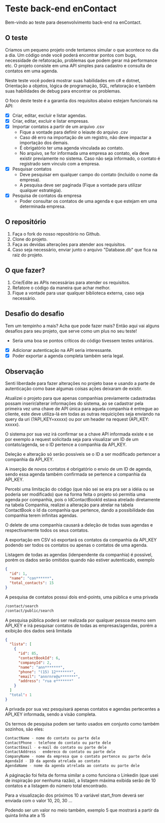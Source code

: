 # Teste back-end enContact

Bem-vindo ao teste para desenvolvimento back-end na enContact.

## O teste

Criamos um pequeno projeto onde tentamos simular o que acontece no dia a dia.
Um código onde você poderá encontrar pontos com bugs, necessidade de refatoração, problemas que podem gerar má performance etc.
O projeto consiste em uma API simples para cadastro e consulta de contatos em uma agenda.

Neste teste você poderá mostrar suas habilidades em c# e dotnet, Orientação a objetos, lógica de programação, SQL, refatoração e também suas habilidades de debug para encontrar os problemas.

O foco deste teste é a garantia dos requisitos abaixo estejam funcionais na API:

- [X] Criar, editar, excluir e listar agendas.
- [X] Criar, editar, excluir e listar empresas.
- [X] Importar contatos a partir de um arquivo .csv
  - Fique a vontade para definir o leiaute do arquivo .csv
  - Caso dê erro na importação de um registro, não deve impactar a importação dos demais.
  - É obrigatório ter uma agenda vinculada ao contato.
  - No arquivo, se for informada uma empresa ao contato, ela deve existir previamente no sistema. Caso não seja informado, o contato é registrado sem vinculo com a empresa.
- [X] Pesquisar contatos
  - Deve pesquisar em qualquer campo do contato (incluído o nome da empresa).
  - A pesquisa deve ser paginada (Fique a vontade para utilizar qualquer estratégia).
- [X] Pesquisa de contatos da empresa
  - Poder consultar os contatos de uma agenda e que estejam em uma determinada empresa.

## O repositório

1. Faça o fork do nosso repositório no Github.
2. Clone do projeto.
3. Faça as devidas alterações para atender aos requisitos.
4. Caso seja necessário, enviar junto o arquivo "Database.db" que fica na raiz do projeto.

## O que fazer?

1. Crie/Edite as APIs necessárias para atender os requisitos.
2. Refatore o código da maneira que achar melhor.
3. Fique a vontade para usar qualquer biblioteca externa, caso seja necessário.

## Desafio do desafio

Tem um tempinho a mais? Acha que pode fazer mais? Então aqui vai alguns desafios para seu projeto, que serve como um plus no seu teste!

- Seria uma boa se pontos críticos do código tivessem testes unitários.
- [X] Adicionar autenticação na API seria interessante.
- [X] Poder exportar a agenda completa também seria legal.

## Observação

Senti liberdade para fazer alterações no projeto base e usando a parte de autenticação como base algumas coisas ações deixaram de existir.

Atualizei o projeto para que apenas companhias previamente cadastradas possam inserir/alterar informações do sistema, ao se cadastrar pela primeira vez uma chave de API única para aquela companhia é entregue ao cliente, este deve utiliza-lá em todas as outras requicições seja enviando na query da uri (?API_KEY=xxxxx) ou por um header na request (API_KEY: xxxxx).

O sistema por sua vez irá confirmar se a chave API informada existe e se por exemplo a request solicitada seja para visualizar um ID de um contato/agenda, se o ID pertence a companhia da API_KEY.

Deleção e alteração só serão possíveis se o ID a ser modificado pertencer a companhia da API_KEY.

A inserção de novos contatos é obrigatório o envio de um ID de agenda, sendo essa agenda também confirmada se pertence a companhia da API_KEY.

Percebi uma limitação do código (que não sei se era pra ser a idéia ou se poderia ser modificado) que na forma feita o projeto só permitia uma agenda por companhia, pois o IdContactBookId estava atrelado diretamente na tabela Companhia, realizei a alteração para atrelar na tabela ContactBook o Id da companhia que pertence, dando a possibilidade das companhia terem infinitas agendas.


O delete de uma companhia causará a deleção de todas suas agendas e respectivamente todos os seus contatos.

A exportação em CSV só exportará os contatos da companhia da API_KEY podendo ser todos os contatos ou apenas o contatos de uma agenda.


Listagem de todas as agendas (idenpendente da companhia) é possível, porém os dados serão omitidos quando não estiver autenticado, exemplo

```json
{
  "id": 1,
  "name": "con******",
  "total_contacts": 15
}
```


A pesquisa de contatos possui dois end-points, uma pública e uma privada

```bash
/contact/search
/contact/public/search
```

A pesquisa pública poderá ser realizada por qualquer pessoa mesmo sem API_KEY e irá pesquisar contatos de todas as empresas/agendas, porém a exibição dos dados será limitada

```json
{
  "lista": [
    {
      "id": 85,
      "contactBookId": 6,
      "companyId": 2,
      "name": "ann*******",
      "phone": "(15) 12*******",
      "email": "annrnre@u*******",
      "address": "rua e*******"
    }
  ]
  "total": 1
}
```

A privada por sua vez pesquisará apenas contatos e agendas pertecentes a API_KEY informada, sendo a visão completa.

Os termos de pesquisa podem ser tanto usados em conjunto como também sozinhos, são eles:

```bash
ContactName - nome do contato ou parte dele
ContactPhone - telefone do contato ou parte dele
ContactEmail - e-mail do contato ou parte dele
ContactAddress - endereco do contato ou parte dele
CompanyName - nome da empresa que o contato pertence ou parte dele
AgendaId - ID da agenda atrelada ao contato
AgendaName - nome da agenda atrelada ao contato ou parte dele
```


A páginação foi feita de forma similar a como funciona o Linkedin (que usei de inspiração por nenhuma razão), a listagem máxima exibida serão de 10 contatos e a listagem do número total encontrado.

Para a visualização dos próximos 10 a variável start_from deverá ser enviada com o valor 10, 20, 30 ...

Podendo ser um valor no meio também, exemplo 5 que mostrará a partir da quinta linha ate a 15 






